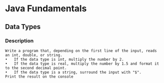# Java Fundamentals

## Data Types

### Description

    Write a program that, depending on the first line of the input, reads an int, double, or string. 
    •	If the data type is int, multiply the number by 2. 
    •	If the data type is real, multiply the number by 1.5 and format it to the second decimal point.
    •	If the data type is a string, surround the input with "$".
    Print the result on the console